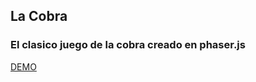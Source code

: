 ## La Cobra

### El clasico juego de la cobra creado en phaser.js
[DEMO](https://snake-66c3b.web.app/)